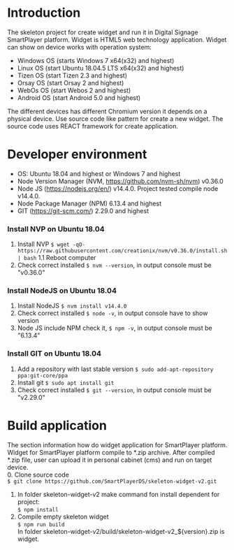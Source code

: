 # Introduction
The skeleton project for create widget and run it in Digital Signage SmartPlayer platform.
Widget is HTML5 web technology application. Widget can show on device works with operation system:
 * Windows OS (starts Windows 7 x64(x32) and highest) 
 * Linux OS (start Ubuntu 18.04.5 LTS x64(x32) and highest)
 * Tizen OS (start Tizen 2.3 and highest)
 * Orsay OS (start Orsay 2 and highest)
 * WebOs OS (start Webos 2 and highest)
 * Android OS (start Android 5.0 and highest) 
 
 The different devices has different Chromium version it depends on a physical device.
 Use source code like pattern for create a new widget. The source code uses REACT framework for create application.
# Developer environment
* OS: Ubuntu 18.04 and highest or Windows 7 and highest
* Node Version Manager (NVM, https://github.com/nvm-sh/nvm) v0.36.0
* Node JS (https://nodejs.org/en/) v14.4.0. Project tested compile node v14.4.0.
* Node Package Manager (NPM) 6.13.4 and highest    
* GIT (https://git-scm.com/) 2.29.0 and highest  
 ### Install NVP on Ubuntu 18.04
 1. Install NVP `$ wget -qO- https://raw.githubusercontent.com/creationix/nvm/v0.36.0/install.sh | bash`
 1.1 Reboot computer
 2. Check correct installed `$ nvm --version`, in output console must be "v0.36.0"
 ### Install NodeJS on Ubuntu 18.04
 1. Install NodeJS `$ nvm install v14.4.0`
 2. Check correct installed `$ node -v`, in output console have to show version
 3. Node JS include NPM check it, `$ npm -v`, in output console must be "6.13.4"  
 ### Install GIT on Ubuntu 18.04
 1. Add a repository with last stable version `$ sudo add-apt-repository ppa:git-core/ppa`
 2. Install git `$ sudo apt install git`
 3. Check correct installed `$ git --version`, in output console must be "v2.29.0"
# Build application
The section information how do widget application for SmartPlayer platform. Widget for SmartPlayer platform compile to *.zip archive. 
After compiled *.zip file, user can upload it in personal cabinet (cms) and run on target device.
<br>
0. Clone source code <br>
`$ git clone https://github.com/SmartPlayerDS/skeleton-widget-v2.git`
1. In folder skeleton-widget-v2 make command fon install dependent for project: <br>
`$ npm install` <br>
2. Compile empty skeleton widget <br>
`$ npm run build` <br>
In folder skeleton-widget-v2/build/skeleton-widget-v2_${version}.zip is widget. 




